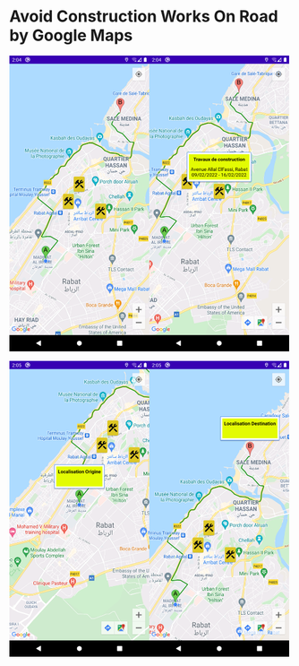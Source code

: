 # Avoid Construction Works On Road by Google Maps

<img src="static/shot_1.png" alt="1" width="250"/><img src="static/shot_2.png" alt="1" width="250"/>

<img src="static/shot_3.png" alt="1" width="250"/><img src="static/shot_4.png" alt="1" width="250"/>
